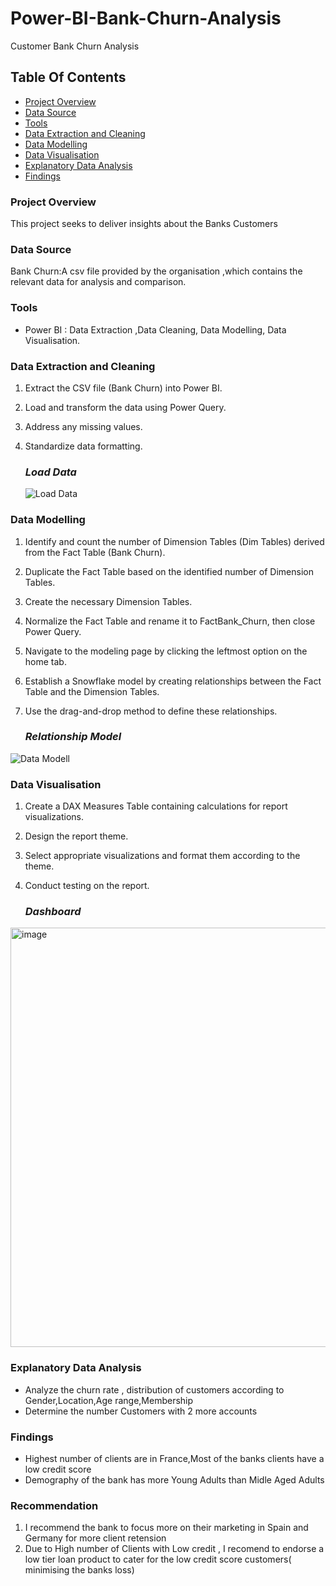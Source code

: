 # Power-BI-Bank-Churn-Analysis
Customer Bank Churn Analysis

## Table Of Contents

- [ Project Overview ](#Project-Overview)
- [ Data Source ](#Data-Source)
- [ Tools ](#Tools)
- [ Data Extraction and Cleaning ](#Data-Extraction-and-Cleaning)
- [ Data Modelling ](#Data-Modelling)
- [ Data Visualisation ](#Data-Visualisation)
- [ Explanatory Data Analysis](#Explanatory-Data-Analysis)
- [ Findings ](#Findings)

### Project Overview

This project seeks to deliver insights about the Banks Customers


### Data Source
Bank Churn:A csv file provided by the organisation ,which contains the relevant data for analysis and comparison.

### Tools
- Power BI : Data Extraction ,Data Cleaning, Data Modelling, Data Visualisation.


### Data Extraction and Cleaning
1. Extract the CSV file (Bank Churn) into Power BI.
2. Load and transform the data using Power Query.
3. Address any missing values.
4. Standardize data formatting.

   ### *Load Data*
   ![Load Data](https://github.com/user-attachments/assets/62a44dff-9bd6-41d1-985f-937e46a82b5f)


### Data Modelling
1. Identify and count the number of Dimension Tables (Dim Tables) derived from the Fact Table (Bank Churn).
2. Duplicate the Fact Table based on the identified number of Dimension Tables.
3. Create the necessary Dimension Tables.
4. Normalize the Fact Table and rename it to FactBank_Churn, then close Power Query.
5. Navigate to the modeling page by clicking the leftmost option on the home tab.
6. Establish a Snowflake model by creating relationships between the Fact Table and the Dimension Tables.
7. Use the drag-and-drop method to define these relationships.

   ### *Relationship Model*
  ![Data Modell](https://github.com/user-attachments/assets/c541ee44-d215-4056-ad48-2ade7a798344)


### Data Visualisation
1. Create a DAX Measures Table containing calculations for report visualizations.
2. Design the report theme.
3. Select appropriate visualizations and format them according to the theme.
4. Conduct testing on the report.

   ### *Dashboard*
<img width="1587" height="671" alt="image" src="https://github.com/user-attachments/assets/5dcfbe80-7ce7-4f99-b873-58cd8eddcc4b" />



 



### Explanatory Data Analysis
- Analyze the churn rate , distribution of customers according to Gender,Location,Age range,Membership
- Determine the number Customers with 2 more accounts

### Findings
- Highest number of clients are in France,Most of the banks clients have a low credit score
- Demography of the bank has more Young Adults than Midle Aged Adults

### Recommendation
1. I recommend the bank to focus more on their marketing in Spain and Germany for more client retension
2. Due to High number of Clients with Low credit , I recomend to endorse a low tier loan product to cater for the low credit score customers( minimising the banks loss)
   

